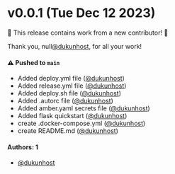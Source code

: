 # v0.0.1 (Tue Dec 12 2023)

:tada: This release contains work from a new contributor! :tada:

Thank you, null[@dukunhost](https://github.com/dukunhost), for all your work!

#### ⚠️ Pushed to `main`

- Added deploy.yml file ([@dukunhost](https://github.com/dukunhost))
- Added release.yml file ([@dukunhost](https://github.com/dukunhost))
- Added deploy.sh file ([@dukunhost](https://github.com/dukunhost))
- Added .autorc file ([@dukunhost](https://github.com/dukunhost))
- Added amber.yaml secrets file ([@dukunhost](https://github.com/dukunhost))
- Added flask quickstart ([@dukunhost](https://github.com/dukunhost))
- create .docker-compose.yml ([@dukunhost](https://github.com/dukunhost))
- create README.md ([@dukunhost](https://github.com/dukunhost))

#### Authors: 1

- [@dukunhost](https://github.com/dukunhost)
